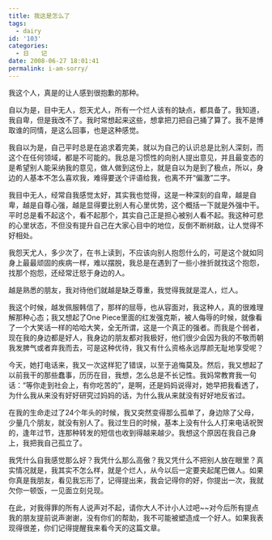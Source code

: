 ```yaml
---
title: 我这是怎么了
tags:
  - dairy
id: '103'
categories:
  - 日　　记
date: 2008-06-27 18:01:41
permalink: i-am-sorry/
---
```



<!-- more -->
我这个人，真是的让人感到很抱歉的那种。

自以为是，目中无人，怨天尤人，所有一个烂人该有的缺点，都具备了。我知道，我自卑，但是我改不了。我时常想起来这些，想拿把刀把自己捅了算了。我不是博取谁的同情，是这么回事，也是这种感觉。

我自以为是，自己平时总是在追求着完美，就以为自己的认识总是比别人深刻，而这个在任何领域，都是不可能的。我总是习惯性的向别人提出意见，并且最变态的是希望别人能采纳我的意见，做人做到这份上，就是自以为是到了极点，所以，身边的人基本不怎么喜欢我，难得要送个评语给我，也离不开“偏激”二字。

我目中无人，经常自我感觉太好，其实我也觉得，这是一种深刻的自卑，越是自卑，越是自尊心强，越是显得要比别人有心里优势，这个概括一下就是外强中干。平时总是看不起这个，看不起那个，其实自己正是担心被别人看不起。我这种可悲的心里状态，不但没有提升自己在大家心目中的地位，反倒不断树敌，让人觉得不好相处。

我怨天尤人，多少次了，在书上读到，不应该向别人抱怨什么的，可是这个就如同身上最最顽固的疾病一样，难以摆脱，我总是在遇到了一些小挫折就找这个抱怨，找那个抱怨，还经常迁怒于身边的人。

越是熟悉的朋友，我对待他们就越是缺乏尊重，我觉得我就是混人，烂人。

我这个时候，越发佩服韩信了，那样的屈辱，也从容面对，我这种人，真的很难理解那种心态；我又想起了One Piece里面的红发强克斯，被人侮辱的时候，就像看了一个大笑话一样的哈哈大笑，全无所谓，这是一个真正的强者。而我是个弱者，现在我的身边都是好人，我身边的朋友都对我极好，他们很少会因为我的不敬而朝我发脾气或者弃我而去，可是这种优待，我又有什么资格永远厚颜无耻地享受呢？

今天，她打电话来，我又一次这样犯了错误，以至于追悔莫及。然后，我又想起了以前我干的那些蠢事，历历在目，我想，怎么总是不长记性。我妈常教育我一句话：“等你走到社会上，有你吃苦的”，是啊，还是妈妈说得对，她早把我看透了，为什么我从来没有好好研究过妈妈的话，为什么我从来就没有好好地反省过。

在我的生命走过了24个年头的时候，我又突然变得那么孤单了，身边除了父母，少量几个朋友，就没有别人了。我过生日的时候，基本上没有什么人打来电话祝贺的，逢年过节，连那种转发的短信也收到得越来越少。我想这个原因在我自己身上，我把我自己孤立了。

我凭什么自我感觉那么好？我凭什么那么高傲？我又凭什么不把别人放在眼里？真实情况就是，我其实不怎么样，就是个烂人，从今以后一定要夹起尾巴做人。如果你真是我朋友，看见我忘形了，记得提出来，我会记得你的好，你提出一次，我就欠你一顿饭，一见面立刻兑现。

在此，对我得罪的所有人说声对不起，请你大人不计小人过吧~~对今后所有提点我的朋友提前说声谢谢，没有你们的帮助，我不可能被塑造成一个好人。如果我表现得很差，你们记得提醒我来看今天的这篇文章。